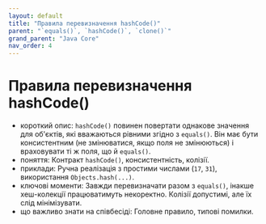 ```yaml
---
layout: default
title: "Правила перевизначення hashCode()"
parent: "`equals()`, `hashCode()`, `clone()`"
grand_parent: "Java Core"
nav_order: 4
---
```


# Правила перевизначення hashCode()

*   короткий опис: `hashCode()` повинен повертати однакове значення для об'єктів, які вважаються рівними згідно з `equals()`. Він має бути консистентним (не змінюватися, якщо поля не змінюються) і враховувати ті ж поля, що й `equals()`.
*   поняття: Контракт `hashCode()`, консистентність, колізії.
*   приклади: Ручна реалізація з простими числами (`17`, `31`), використання `Objects.hash(...)`.
*   ключові моменти: Завжди перевизначати разом з `equals()`, інакше хеш-колекції працюватимуть некоректно. Колізії допустимі, але їх слід мінімізувати.
*   що важливо знати на співбесіді: Головне правило, типові помилки.
